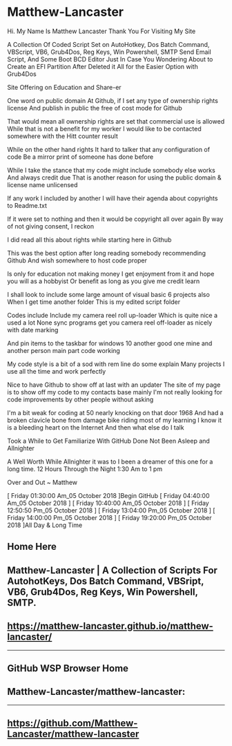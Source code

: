 # Matthew-Lancaster

Hi. My Name Is Matthew Lancaster
Thank You For Visiting My Site

A Collection Of Coded Script Set on
AutoHotkey,
Dos Batch Command, 
VBScript, 
VB6, 
Grub4Dos, 
Reg Keys, 
Win Powershell, 
SMTP Send Email Script,
And Some Boot BCD Editor
Just In Case You Wondering About to Create an EFI Partition After Deleted it All for 
the Easier Option with Grub4Dos
	
Site Offering on Education and Share-er

One word on public domain
At Github, if I set any type of ownership rights license
And publish in public the free of cost mode for Github

That would mean all ownership rights are set that commercial use is allowed
While that is not a benefit for my worker 
I would like to be contacted somewhere with the Hitt counter result

While on the other hand rights
It hard to talker that any configuration of code
Be a mirror print of someone has done before

While I take the stance that my code might include somebody else works
And always credit due
That is another reason for using the public domain & license name unlicensed

If any work I included by another I will have their agenda about copyrights to Readme.txt

If it were set to nothing and then it would be copyright all over again
By way of not giving consent, I reckon

I did read all this about rights while starting here in Github

This was the best option after long reading somebody recommending Github
And wish somewhere to host code proper

Is only for education not making money
I get enjoyment from it and hope you will as a hobbyist
Or benefit as long as you give me credit learn

I shall look to include some large amount of visual basic 6 projects also
When I get time another folder
This is my edited script folder 

Codes include
Include my camera reel roll up-loader
Which is quite nice a used a lot
None sync programs get you camera reel off-loader as nicely with date marking

And pin items to the taskbar for windows 10 another good one mine and another person 
main part code working

My code style is a bit of a sod with rem line do some explain
Many projects I use all the time and work perfectly

Nice to have Github to show off at last with an updater 
The site of my page is to show off my code to my contacts base mainly
I'm not really looking for code improvements by other people without asking

I'm a bit weak for coding at 50 nearly knocking on that door 1968
And had a broken clavicle bone from damage bike riding most of my learning 
I know it is a bleeding heart on the Internet 
And then what else do I talk

Took a While to Get Familiarize With GitHub Done Not Been Asleep and Allnighter

A Well Worth While Allnighter it was to I been a dreamer of this one for a long time.
12 Hours Through the Night 1:30 Am to 1 pm 

Over and Out
~
Matthew

[ Friday 01:30:00 Am_05 October 2018 ]Begin GitHub
[ Friday 04:40:00 Am_05 October 2018 ]
[ Friday 10:40:00 Am_05 October 2018 ]
[ Friday 12:50:50 Pm_05 October 2018 ]
[ Friday 13:04:00 Pm_05 October 2018 ]
[ Friday 14:00:00 Pm_05 October 2018 ]
[ Friday 19:20:00 Pm_05 October 2018 ]All Day & Long Time


Home Here
----
Matthew-Lancaster | A Collection of Scripts For AutohotKeys, Dos Batch Command, 
VBSript, VB6, Grub4Dos, Reg Keys, Win Powershell, SMTP.
---------------------------------------------------------------------
https://matthew-lancaster.github.io/matthew-lancaster/
----

---------------------------------------------------------------------

GitHub WSP Browser Home 
----
Matthew-Lancaster/matthew-lancaster:
---------------------------------------------------------------------
----
<a href="https://github.com/Matthew-Lancaster/matthew-lancaster">https://github.com/Matthew-Lancaster/matthew-lancaster</a>
----
